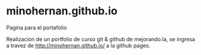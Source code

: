 minohernan.github.io
====================

Pagina para el portafolio

Realizacion de un portfolio de curso git & github de mejorando.la, 
se ingresa a travez de http://minohernan.github.io/ a la github pages.
